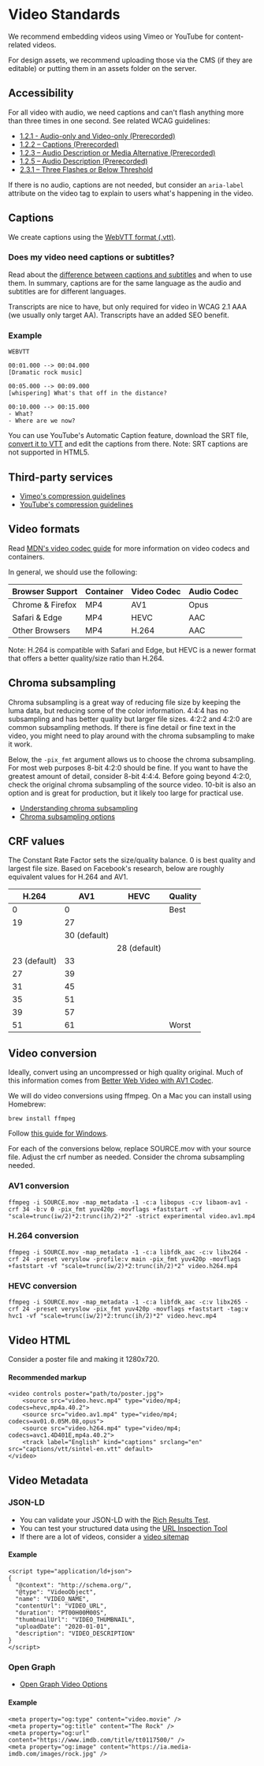 # Video Standards

We recommend embedding videos using Vimeo or YouTube for content-related videos.

For design assets, we recommend uploading those via the CMS (if they are editable) or putting them in an assets folder on the server.

## Accessibility

For all video with audio, we need captions and can't flash anything more than three times in one second. See related WCAG guidelines:

* [1.2.1 - Audio-only and Video-only (Prerecorded)](https://www.w3.org/WAI/WCAG21/quickref/#audio-only-and-video-only-prerecorded)
* [1.2.2 – Captions (Prerecorded)](https://www.w3.org/WAI/WCAG21/quickref/#captions-prerecorded)
* [1.2.3 – Audio Description or Media Alternative (Prerecorded)](https://www.w3.org/WAI/WCAG21/quickref/#audio-description-or-media-alternative-prerecorded)
* [1.2.5 – Audio Description (Prerecorded)
](https://www.w3.org/WAI/WCAG21/quickref/#audio-description-prerecorded)
* [2.3.1 – Three Flashes or Below Threshold](https://www.w3.org/WAI/WCAG21/quickref/#three-flashes-or-below-threshold)

If there is no audio, captions are not needed, but consider an `aria-label` attribute on the video tag to explain to users what's happening in the video.

## Captions

We create captions using the [WebVTT format (.vtt)](https://www.w3.org/TR/webvtt/).

### Does my video need captions or subtitles?

Read about the [difference between captions and subtitles](https://www.w3.org/WAI/media/av/captions/) and when to use them. In summary, captions are for the same language as the audio and subtitles are for different languages.

Transcripts are nice to have, but only required for video in WCAG 2.1 AAA (we usually only target AA). Transcripts have an added SEO benefit.

### Example

```
WEBVTT

00:01.000 --> 00:04.000
[Dramatic rock music]

00:05.000 --> 00:09.000
[whispering] What's that off in the distance?

00:10.000 --> 00:15.000
- What?
- Where are we now?
```

You can use YouTube's Automatic Caption feature, download the SRT file, [convert it to VTT](https://subtitletools.com/convert-to-vtt-online) and edit the captions from there. Note: SRT captions are not supported in HTML5.

## Third-party services

* [Vimeo's compression guidelines](https://vimeo.com/help/compression)
* [YouTube's compression guidelines](https://support.google.com/youtube/answer/1722171?hl=en)

## Video formats

Read [MDN's video codec guide](https://developer.mozilla.org/en-US/docs/Web/Media/Formats/Video_codecs) for more information on video codecs and containers.

In general, we should use the following:

| Browser Support   | Container | Video Codec | Audio Codec |
|-------------------|-----------|-------------|-------------|
| Chrome & Firefox  | MP4       | AV1         | Opus        |
| Safari & Edge     | MP4       | HEVC        | AAC         |
| Other Browsers    | MP4       | H.264       | AAC         |

Note: H.264 is compatible with Safari and Edge, but HEVC is a newer format that offers a better quality/size ratio than H.264.

## Chroma subsampling

Chroma subsampling is a great way of reducing file size by keeping the luma data, but reducing some of the color information. 4:4:4 has no subsampling and has better quality but larger file sizes. 4:2:2 and 4:2:0 are common subsampling methods. If there is fine detail or fine text in the video, you might need to play around with the chroma subsampling to make it work.

Below, the `-pix_fmt` argument allows us to choose the chroma subsampling. For most web purposes 8-bit 4:2:0 should be fine. If you want to have the greatest amount of detail, consider 8-bit 4:4:4. Before going beyond 4:2:0, check the original chroma subsampling of the source video. 10-bit is also an option and is great for production, but it likely too large for practical use.

* [Understanding chroma subsampling](https://en.wikipedia.org/wiki/Chroma_subsampling)
* [Chroma subsampling options](https://trac.ffmpeg.org/wiki/Chroma%20Subsampling)

## CRF values

The Constant Rate Factor sets the size/quality balance. 0 is best quality and largest file size. Based on Facebook's research, below are roughly equivalent values for H.264 and AV1.


| H.264        | AV1          | HEVC         | Quality |
|--------------|--------------|--------------|---------|
| 0            | 0            |              | Best    |
| 19           | 27           |              |         |
|              | 30 (default) |              |         |
|              |              | 28 (default) |         |
| 23 (default) | 33           |              |         |
| 27           | 39           |              |         |
| 31           | 45           |              |         |
| 35           | 51           |              |         |
| 39           | 57           |              |         |
| 51           | 61           |              | Worst   |


## Video conversion

Ideally, convert using an uncompressed or high quality original. Much of this information comes from [Better Web Video with AV1 Codec](https://evilmartians.com/chronicles/better-web-video-with-av1-codec).

We will do video conversions using ffmpeg. On a Mac you can install using Homebrew:

```
brew install ffmpeg
```

Follow [this guide for Windows](https://www.wdiaz.org/how-to-install-ffmpeg-on-windows/).

For each of the conversions below, replace SOURCE.mov with your source file. Adjust the crf number as needed. Consider the chroma subsampling needed.

### AV1 conversion

```
ffmpeg -i SOURCE.mov -map_metadata -1 -c:a libopus -c:v libaom-av1 -crf 34 -b:v 0 -pix_fmt yuv420p -movflags +faststart -vf "scale=trunc(iw/2)*2:trunc(ih/2)*2" -strict experimental video.av1.mp4
```

### H.264 conversion

```
ffmpeg -i SOURCE.mov -map_metadata -1 -c:a libfdk_aac -c:v libx264 -crf 24 -preset veryslow -profile:v main -pix_fmt yuv420p -movflags +faststart -vf "scale=trunc(iw/2)*2:trunc(ih/2)*2" video.h264.mp4
```

### HEVC conversion

```
ffmpeg -i SOURCE.mov -map_metadata -1 -c:a libfdk_aac -c:v libx265 -crf 24 -preset veryslow -pix_fmt yuv420p -movflags +faststart -tag:v hvc1 -vf "scale=trunc(iw/2)*2:trunc(ih/2)*2" video.hevc.mp4
```

## Video HTML

Consider a poster file and making it 1280x720.

#### Recommended markup

```
<video controls poster="path/to/poster.jpg">
	<source src="video.hevc.mp4" type="video/mp4; codecs=hevc,mp4a.40.2">
	<source src="video.av1.mp4" type="video/mp4; codecs=av01.0.05M.08,opus">
	<source src="video.h264.mp4" type="video/mp4; codecs=avc1.4D401E,mp4a.40.2">
	<track label="English" kind="captions" srclang="en" src="captions/vtt/sintel-en.vtt" default>
</video>
```

## Video Metadata

### JSON-LD

* You can validate your JSON-LD with the [Rich Results Test](https://search.google.com/test/rich-results).
* You can test your structured data using the [URL Inspection Tool](https://support.google.com/webmasters/answer/9012289)
* If there are a lot of videos, consider a [video sitemap](https://support.google.com/webmasters/answer/80471)

#### Example

```
<script type="application/ld+json">
{
  "@context": "http://schema.org/",
  "@type": "VideoObject",
  "name": "VIDEO_NAME",
  "contentUrl": "VIDEO_URL",
  "duration": "PT00H00M00S",
  "thumbnailUrl": "VIDEO_THUMBNAIL",
  "uploadDate": "2020-01-01",
  "description": "VIDEO_DESCRIPTION"
}
</script>
```

### Open Graph
* [Open Graph Video Options](https://ogp.me/#type_video)

#### Example
```
<meta property="og:type" content="video.movie" />
<meta property="og:title" content="The Rock" />
<meta property="og:url" content="https://www.imdb.com/title/tt0117500/" />
<meta property="og:image" content="https://ia.media-imdb.com/images/rock.jpg" />
```

